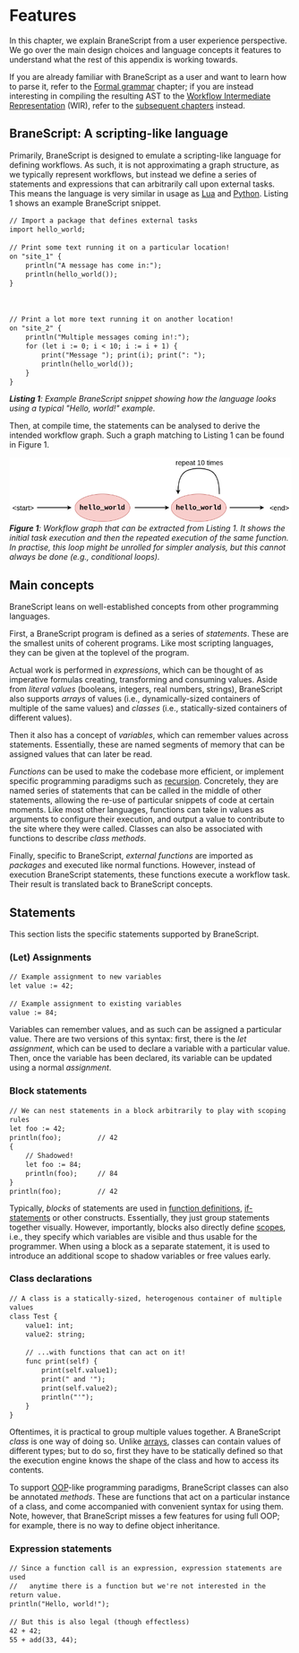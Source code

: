 # Features
In this chapter, we explain BraneScript from a user experience perspective. We go over the main design choices and language concepts it features to understand what the rest of this appendix is working towards.

If you are already familiar with BraneScript as a user and want to learn how to parse it, refer to the [Formal grammar](./syntax.md) chapter; if you are instead interesting in compiling the resulting AST to the [Workflow Intermediate Representation](TODO) (WIR), refer to the [subsequent chapters](TODO) instead.


## BraneScript: A scripting-like language
Primarily, BraneScript is designed to emulate a scripting-like language for defining workflows. As such, it is not approximating a graph structure, as we typically represent workflows, but instead we define a series of statements and expressions that can arbitrarily call upon external tasks. This means the language is very similar in usage as [Lua](https://lua.org) and [Python](https://wiki.python.org). Listing 1 shows an example BraneScript snippet.

```bscript
// Import a package that defines external tasks
import hello_world;

// Print some text running it on a particular location!
on "site_1" {
    println("A message has come in:");
    println(hello_world());
}



// Print a lot more text running it on another location!
on "site_2" {
    println("Multiple messages coming in!:");
    for (let i := 0; i < 10; i := i + 1) {
        print("Message "); print(i); print(": ");
        println(hello_world());
    }
}
```
_**Listing 1**: Example BraneScript snippet showing how the language looks using a typical "Hello, world!" example._

Then, at compile time, the statements can be analysed to derive the intended workflow graph. Such a graph matching to Listing 1 can be found in Figure 1.

![Workflow graph extracted from Listing 1](../../../assets/diagrams/WorkflowExample2.png)  
_**Figure 1**: Workflow graph that can be extracted from Listing 1. It shows the initial task execution and then the repeated execution of the same function. In practise, this loop might be unrolled for simpler analysis, but this cannot always be done (e.g., conditional loops)._


## Main concepts
BraneScript leans on well-established concepts from other programming languages.

First, a BraneScript program is defined as a series of _statements_. These are the smallest units of coherent programs. Like most scripting languages, they can be given at the toplevel of the program.

Actual work is performed in _expressions_, which can be thought of as imperative formulas creating, transforming and consuming values. Aside from _literal values_ (booleans, integers, real numbers, strings), BraneScript also supports _arrays_ of values (i.e., dynamically-sized containers of multiple of the same values) and _classes_ (i.e., statically-sized containers of different values).

Then it also has a concept of _variables_, which can remember values across statements. Essentially, these are named segments of memory that can be assigned values that can later be read.

_Functions_ can be used to make the codebase more efficient, or implement specific programming paradigms such as [recursion](https://en.wikipedia.org/wiki/Recursion). Concretely, they are named series of statements that can be called in the middle of other statements, allowing the re-use of particular snippets of code at certain moments. Like most other languages, functions can take in values as arguments to configure their execution, and output a value to contribute to the site where they were called. Classes can also be associated with functions to describe _class methods_.

Finally, specific to BraneScript, _external functions_ are imported as _packages_ and executed like normal functions. However, instead of execution BraneScript statements, these functions execute a workflow task. Their result is translated back to BraneScript concepts.


## Statements
This section lists the specific statements supported by BraneScript.

### (Let) Assignments
```bscript
// Example assignment to new variables
let value := 42;

// Example assignment to existing variables
value := 84;
```
Variables can remember values, and as such can be assigned a particular value. There are two versions of this syntax: first, there is the _let assignment_, which can be used to declare a variable with a particular value. Then, once the variable has been declared, its variable can be updated using a normal _assignment_.

### Block statements
```bscript
// We can nest statements in a block arbitrarily to play with scoping rules
let foo := 42;
println(foo);         // 42
{
    // Shadowed!
    let foo := 84;
    println(foo);     // 84
}
println(foo);         // 42
```
Typically, _blocks_ of statements are used in [function definitions](TODO), [if-statements](TODO) or other constructs. Essentially, they just group statements together visually. However, importantly, blocks also directly define [scopes](TODO), i.e., they specify which variables are visible and thus usable for the programmer. When using a block as a separate statement, it is used to introduce an additional scope to shadow variables or free values early.

### Class declarations
```bscript
// A class is a statically-sized, heterogenous container of multiple values
class Test {
    value1: int;
    value2: string;

    // ...with functions that can act on it!
    func print(self) {
        print(self.value1);
        print(" and '");
        print(self.value2);
        println("'");
    }
}
```
Oftentimes, it is practical to group multiple values together. A BraneScript _class_ is one way of doing so. Unlike [arrays](TODO), classes can contain values of different types; but to do so, first they have to be statically defined so that the execution engine knows the shape of the class and how to access its contents.

To support [OOP](https://en.wikipedia.org/wiki/Object-oriented_programming)-like programming paradigms, BraneScript classes can also be annotated _methods_. These are functions that act on a particular instance of a class, and come accompanied with convenient syntax for using them. Note, however, that BraneScript misses a few features for using full OOP; for example, there is no way to define object inheritance.

### Expression statements
```bscript
// Since a function call is an expression, expression statements are used
//   anytime there is a function but we're not interested in the return value.
println("Hello, world!");

// But this is also legal (though effectless)
42 + 42;
55 + add(33, 44);
```

